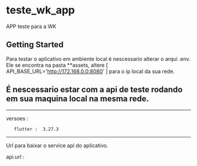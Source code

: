 # teste_wk_app

APP teste para a WK

## Getting Started

Para testar o aplicativo em ambiente local é nescessario alterar o arqui .env.
Ele se encontra na pasta **assets, altere [ API_BASE_URL='http://172.168.0.0:8080' ] para o ip local da sua rede.

## É nescessario estar com a api de teste rodando em sua maquina local na mesma rede. ##
--------------
versoes :

       flutter :  3.27.3
      
-----
Url para baixar o service api do aplicativo.

api.url :
    
    
    